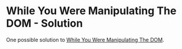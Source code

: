 # While You Were Manipulating The DOM - Solution

One possible solution to [While You Were Manipulating The DOM](https://github.com/abbreviatedman/while-you-were-manipulating-the-dom).